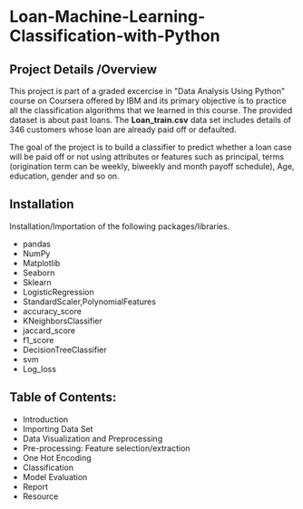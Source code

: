 # Loan-Machine-Learning-Classification-with-Python
## Project Details /Overview
This project is part of a graded excercise in "Data Analysis Using Python" course on Coursera offered by IBM and its primary objective is to practice all the classification algorithms that we learned in this course.
The provided dataset is about past loans. The __Loan_train.csv__ data set includes details of 346 customers whose loan are already paid off or defaulted.

The goal of the project is to build a classifier to predict whether a loan case will be paid off or not using attributes or features such as principal, terms (origination term can be weekly, biweekly and month payoff schedule), Age, education, gender and so on.

## Installation
Installation/Importation of the following packages/libraries.
- pandas
- NumPy
- Matplotlib
- Seaborn
- Sklearn
- LogisticRegression
- StandardScaler,PolynomialFeatures
- accuracy_score
- KNeighborsClassifier
- jaccard_score
- f1_score
- DecisionTreeClassifier
- svm
- Log_loss

## Table of Contents:
- Introduction
- Importing Data Set
- Data Visualization and Preprocessing
- Pre-processing: Feature selection/extraction
- One Hot Encoding 
- Classification
- Model Evaluation
- Report
- Resource
